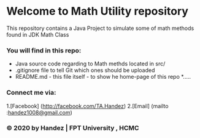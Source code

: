 # Welcome to Math Utility repository
This repository contains a Java Project to simulate some of math methods found in JDK Math Class
### You will find in this repo:
* Java source code regarding to Math methds located in src/
* .gitignore file to tell Git which ones should be uploaded
* README.md - this file itself - to show he home-page of this repo
*.....

### Connect me via:
1.[Facebook] (http://facebook.com/TA.Handez)
2.[Email] (mailto :handez1008@gmail.com)

### © 2020 by Handez | FPT University , HCMC
